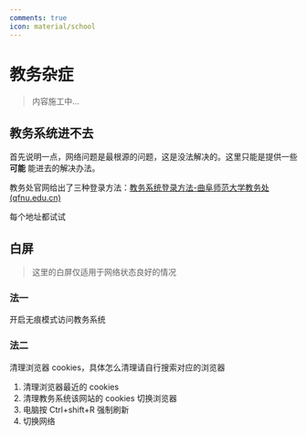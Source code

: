 ```yaml
---
comments: true
icon: material/school
---
```


# 教务杂症

> 内容施工中...

## 教务系统进不去

首先说明一点，网络问题是最根源的问题，这是没法解决的。这里只能是提供一些 **可能** 能进去的解决办法。

教务处官网给出了三种登录方法：[教务系统登录方法-曲阜师范大学教务处 (qfnu.edu.cn)](https://jwc.qfnu.edu.cn/info/1103/2292.htm#/)

每个地址都试试

## 白屏

> 这里的白屏仅适用于网络状态良好的情况

### 法一

开启无痕模式访问教务系统

### 法二

清理浏览器 cookies，具体怎么清理请自行搜索对应的浏览器

1. 清理浏览器最近的 cookies 
2. 清理教务系统该网站的 cookies 切换浏览器 
3. 电脑按 Ctrl+shift+R 强制刷新
4. 切换网络
